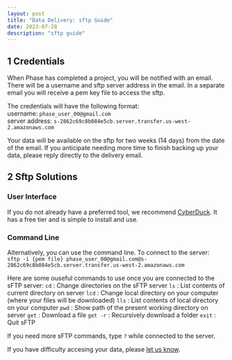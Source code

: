 ```yaml
---
layout: post
title: "Data Delivery: sftp Guide"
date: 2023-07-28
description: "sftp guide"
---
```



1   Credentials
---------------------
When Phase has completed a project, you will be notified with an email. There will be a username and sftp server address in the email. In a separate email you will receive a pem key file to access the sftp.

The credentials will have the following format:  
username: `phase_user_00@gmail.com`   
server address: `s-2862c69c8b084e5cb.server.transfer.us-west-2.amazonaws.com`   

Your data will be available on the sftp for two weeks (14 days) from the date of the email. If you anticipate needing more time to finish backing up your data, please reply directly to the delivery email.

2   Sftp Solutions
---------------------
### User Interface
If you do not already have a preferred tool, we recommend [CyberDuck](https://cyberduck.io/sftp/). It has a free tier and is simple to install and use. 

### Command Line
Alternatively, you can use the command line. To connect to the server:  
`sftp -i {pem file} phase_user_00@gmail.com@s-2862c69c8b084e5cb.server.transfer.us-west-2.amazonaws.com`

Here are some ouseful commands to use once you are connected to the sFTP server:
`cd` : Change directories on the sFTP server
`ls` : List contents of current directory on server
`lcd` : Change local directory on your computer (where your files will be downloaded)
`lls` : List contents of local directory on your computer
`pwd` : Show path of the present working directory on server
`get` : Download a file
`get -r` : Recursively download a folder
`exit` : Quit sFTP

If you need more sFTP commands, type `?` while connected to the server.


If you have difficulty accesing your data, please [let us know](mailto:support@phasegenomics.com).